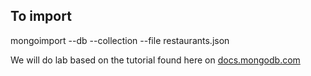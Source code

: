 
## To import 

mongoimport --db <name-of-db> --collection <name-of-collection> --file restaurants.json

We will do lab based on the tutorial found here on [docs.mongodb.com](https://docs.mongodb.com/getting-started/shell/introduction/)



